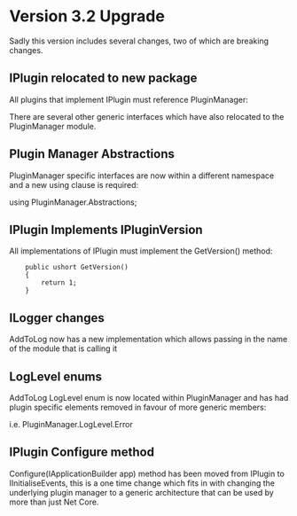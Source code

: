 # Version 3.2 Upgrade

Sadly this version includes several changes, two of which are breaking changes.

## IPlugin relocated to new package

All plugins that implement IPlugin must reference PluginManager:

<PackageReference Include="PluginManager" Version="3.2.0" />

There are several other generic interfaces which have also relocated to the PluginManager module.

## Plugin Manager Abstractions

PluginManager specific interfaces are now within a different namespace and a new using clause is required:

using PluginManager.Abstractions;


## IPlugin Implements IPluginVersion

All implementations of IPlugin must implement the GetVersion() method:

        public ushort GetVersion()
        {
            return 1;
        }


## ILogger changes

AddToLog now has a new implementation which allows passing in the name of the module that is calling it


## LogLevel enums

AddToLog LogLevel enum is now located within PluginManager and has had plugin specific elements removed in favour of more generic members:

i.e. PluginManager.LogLevel.Error


## IPlugin Configure method

Configure(IApplicationBuilder app) method has been moved from IPlugin to IInitialiseEvents, this is a one time change which fits in with changing the underlying plugin manager to a generic architecture that can be used by more than just Net Core.



